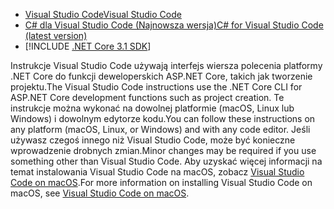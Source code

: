 * [<span data-ttu-id="baaf3-101">Visual Studio Code</span><span class="sxs-lookup"><span data-stu-id="baaf3-101">Visual Studio Code</span></span>](https://code.visualstudio.com/download)
* [<span data-ttu-id="baaf3-102">C# dla Visual Studio Code (Najnowsza wersja)</span><span class="sxs-lookup"><span data-stu-id="baaf3-102">C# for Visual Studio Code (latest version)</span></span>](https://marketplace.visualstudio.com/items?itemName=ms-dotnettools.csharp)
* [!INCLUDE [.NET Core 3.1 SDK](~/includes/3.1-SDK.md)]

<span data-ttu-id="baaf3-103">Instrukcje Visual Studio Code używają interfejs wiersza polecenia platformy .NET Core do funkcji deweloperskich ASP.NET Core, takich jak tworzenie projektu.</span><span class="sxs-lookup"><span data-stu-id="baaf3-103">The Visual Studio Code instructions use the .NET Core CLI for ASP.NET Core development functions such as project creation.</span></span> <span data-ttu-id="baaf3-104">Te instrukcje można wykonać na dowolnej platformie (macOS, Linux lub Windows) i dowolnym edytorze kodu.</span><span class="sxs-lookup"><span data-stu-id="baaf3-104">You can follow these instructions on any platform (macOS, Linux, or Windows) and with any code editor.</span></span> <span data-ttu-id="baaf3-105">Jeśli używasz czegoś innego niż Visual Studio Code, może być konieczne wprowadzenie drobnych zmian.</span><span class="sxs-lookup"><span data-stu-id="baaf3-105">Minor changes may be required if you use something other than Visual Studio Code.</span></span> <span data-ttu-id="baaf3-106">Aby uzyskać więcej informacji na temat instalowania Visual Studio Code na macOS, zobacz [Visual Studio Code on macOS](https://code.visualstudio.com/docs/setup/mac).</span><span class="sxs-lookup"><span data-stu-id="baaf3-106">For more information on installing Visual Studio Code on macOS, see [Visual Studio Code on macOS](https://code.visualstudio.com/docs/setup/mac).</span></span>
